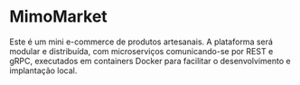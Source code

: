 # MimoMarket
Este é um mini e-commerce de produtos artesanais. A plataforma será modular e distribuída, com microserviços comunicando-se por REST e gRPC, executados em containers Docker para facilitar o desenvolvimento e implantação local.
